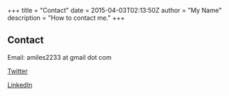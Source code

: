 +++
title = "Contact"
date = 2015-04-03T02:13:50Z
author = "My Name"
description = "How to contact me."
+++

## Contact

Email: amiles2233 at gmail dot com

[Twitter](http://twitter.com/_aaronmiles)

[LinkedIn](http://linkedin.com/in/aaronrmiles)

